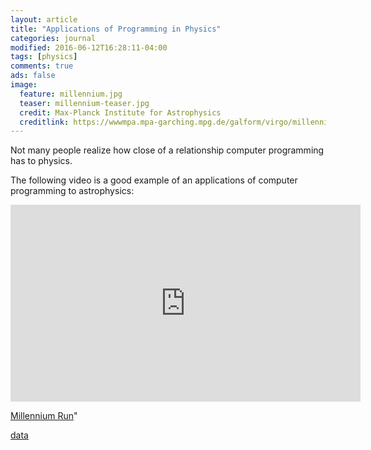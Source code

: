 ```yaml
---
layout: article
title: "Applications of Programming in Physics"
categories: journal
modified: 2016-06-12T16:28:11-04:00
tags: [physics]
comments: true
ads: false
image:
  feature: millennium.jpg
  teaser: millennium-teaser.jpg
  credit: Max-Planck Institute for Astrophysics
  creditlink: https://wwwmpa.mpa-garching.mpg.de/galform/virgo/millennium/
---
```


Not many people realize how close of a relationship computer programming has to physics.

The following video is a good example of an applications of computer programming to astrophysics:

<iframe width="560" height="315" src="https://www.youtube.com/embed/UC5pDPY5Nz4" frameborder="0" allowfullscreen></iframe>

<a href="https://wwwmpa.mpa-garching.mpg.de/galform/virgo/millennium/">Millennium Run</a>"

<a href="http://arxiv.org/abs/astro-ph/0608019">data</a>
